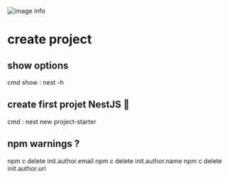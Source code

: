 ![image info](https://sethphat.com/wp-content/uploads/2020/04/063437b9ea.jpg)

# create project 
## show options
cmd show : nest -h

## create first projet NestJS 🚀
cmd : nest new project-starter  

## npm warnings ?
npm c delete init.author.email
npm c delete init.author.name
npm c delete init.author.url
